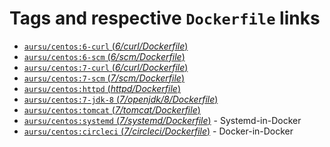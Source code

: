 # Tags and respective `Dockerfile` links

- [`aursu/centos:6-curl` (*6/curl/Dockerfile*)](https://github.com/aursu/docker-centos/blob/master/6/curl/Dockerfile)
- [`aursu/centos:6-scm`  (*6/scm/Dockerfile*)](https://github.com/aursu/docker-centos/blob/master/6/scm/Dockerfile)
- [`aursu/centos:7-curl` (*6/curl/Dockerfile*)](https://github.com/aursu/docker-centos/blob/master/7/curl/Dockerfile)
- [`aursu/centos:7-scm`  (*7/scm/Dockerfile*)](https://github.com/aursu/docker-centos/blob/master/7/scm/Dockerfile)
- [`aursu/centos:httpd`  (*httpd/Dockerfile*)](https://github.com/aursu/docker-centos/blob/master/httpd/Dockerfile)
- [`aursu/centos:7-jdk-8` (*7/openjdk/8/Dockerfile*)](https://github.com/aursu/docker-centos/blob/master/7/openjdk/8/Dockerfile)
- [`aursu/centos:tomcat` (*7/tomcat/Dockerfile*)](https://github.com/aursu/docker-centos/blob/master/7/tomcat/Dockerfile)
- [`aursu/centos:systemd` (*7/systemd/Dockerfile*)](https://github.com/aursu/docker-centos/blob/master/7/systemd/Dockerfile) - Systemd-in-Docker
- [`aursu/centos:circleci` (*7/circleci/Dockerfile*)](https://github.com/aursu/docker-centos/blob/master/7/circleci/Dockerfile) - Docker-in-Docker
